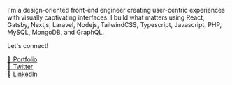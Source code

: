 I'm a design-oriented front-end engineer creating user-centric experiences with visually captivating interfaces. I build what matters using React, Gatsby, Nextjs, Laravel, Nodejs, TailwindCSS, Typescript, Javascript, PHP, MySQL, MongoDB, and GraphQL.

Let's connect!

[🔗 Portfolio](https://arcdev.me)<br/>
[🔗 Twitter](https://twitter.com/allancolibao)<br/>
[🔗 LinkedIn](https://www.linkedin.com/in/allan-colibao-635902151)<br/>

